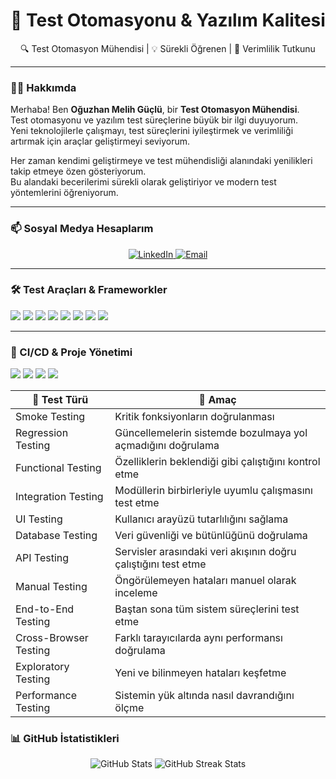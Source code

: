 <h1 align="center">🚀 Test Otomasyonu & Yazılım Kalitesi</h1>

<p align="center">
🔍 Test Otomasyon Mühendisi | 💡 Sürekli Öğrenen | 🚀 Verimlilik Tutkunu
</p>

---

### 🙋‍♂️ Hakkımda

Merhaba! Ben **Oğuzhan Melih Güçlü**, bir **Test Otomasyon Mühendisi**.  
Test otomasyonu ve yazılım test süreçlerine büyük bir ilgi duyuyorum.  
Yeni teknolojilerle çalışmayı, test süreçlerini iyileştirmek ve verimliliği artırmak için araçlar geliştirmeyi seviyorum.  

Her zaman kendimi geliştirmeye ve test mühendisliği alanındaki yenilikleri takip etmeye özen gösteriyorum.  
Bu alandaki becerilerimi sürekli olarak geliştiriyor ve modern test yöntemlerini öğreniyorum.  

---

### 📫 Sosyal Medya Hesaplarım

<p align="center">
  <a href="https://www.linkedin.com/in/oguzhanmelihguclu" target="_blank">
    <img src="https://img.shields.io/badge/LinkedIn-blue?logo=linkedin&style=for-the-badge" alt="LinkedIn">
  </a>
  <a href="mailto:oguzhanmguclu@gmail.com" target="_blank">
    <img src="https://img.shields.io/badge/Email-D14836?style=for-the-badge&logo=gmail&logoColor=white" alt="Email">
  </a>
</p>

---


<h3>🛠️ Test Araçları & Frameworkler</h3>
<p>
  <img src="https://img.shields.io/badge/Selenium-43B02A?style=for-the-badge&logo=selenium&logoColor=white" />
  <img src="https://img.shields.io/badge/Postman-FF6C37?style=for-the-badge&logo=postman&logoColor=white" />
  <img src="https://img.shields.io/badge/Playwright-45BA63?style=for-the-badge&logo=playwright&logoColor=white" />
  <img src="https://img.shields.io/badge/Appium-00A4EF?style=for-the-badge&logo=appium&logoColor=white" />
  <img src="https://img.shields.io/badge/Karate-4B4B4B?style=for-the-badge&logo=karate&logoColor=white" />
  <img src="https://img.shields.io/badge/Cucumber-23D96C?style=for-the-badge&logo=cucumber&logoColor=white" />
  <img src="https://img.shields.io/badge/JUnit-25A162?style=for-the-badge&logo=junit5&logoColor=white" />
  <img src="https://img.shields.io/badge/TestNG-F36336?style=for-the-badge&logo=testng&logoColor=white" />
</p>


---

<h3>🔧 CI/CD & Proje Yönetimi</h3>
<p>
  <img src="https://img.shields.io/badge/Maven-C71A36?style=for-the-badge&logo=apachemaven&logoColor=white" />
  <img src="https://img.shields.io/badge/Jenkins-D24939?style=for-the-badge&logo=jenkins&logoColor=white" />
  <img src="https://img.shields.io/badge/Git-F05032?style=for-the-badge&logo=git&logoColor=white" />
  <img src="https://img.shields.io/badge/Jira-0052CC?style=for-the-badge&logo=jira&logoColor=white" />
</p>


| 🚀 Test Türü | 🎯 Amaç |  
|-------------|---------|  
| Smoke Testing | Kritik fonksiyonların doğrulanması |  
| Regression Testing | Güncellemelerin sistemde bozulmaya yol açmadığını doğrulama |  
| Functional Testing | Özelliklerin beklendiği gibi çalıştığını kontrol etme |  
| Integration Testing | Modüllerin birbirleriyle uyumlu çalışmasını test etme |  
| UI Testing | Kullanıcı arayüzü tutarlılığını sağlama |  
| Database Testing | Veri güvenliği ve bütünlüğünü doğrulama |  
| API Testing | Servisler arasındaki veri akışının doğru çalıştığını test etme |  
| Manual Testing | Öngörülemeyen hataları manuel olarak inceleme |  
| End-to-End Testing | Baştan sona tüm sistem süreçlerini test etme |  
| Cross-Browser Testing | Farklı tarayıcılarda aynı performansı doğrulama |  
| Exploratory Testing | Yeni ve bilinmeyen hataları keşfetme |  
| Performance Testing | Sistemin yük altında nasıl davrandığını ölçme |  


### 📊 GitHub İstatistikleri
<p align="center">
  <img src="https://github-readme-stats.vercel.app/api?username=oguzhanmelihguclu&show_icons=true&theme=radical" alt="GitHub Stats" />
  <img src="https://github-readme-streak-stats.herokuapp.com/?user=oguzhanmelihguclu&theme=radical" alt="GitHub Streak Stats" />
</p>
